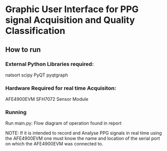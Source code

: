 # Graphic User Interface for PPG signal Acquisition and Quality Classification

## How to run

### External Python Libraries required:

natsort
scipy
PyQT
pyqtgraph

### Hardware Required for real time Acquisiton:

AFE4900EVM
SFH7072 Sensor Module

### Running

Run main.py: Flow diagram of operation found in report

NOTE: If it is intended to record and Analyse PPG signals in real time using the
AFE4900EVM one must know the name and location of the serial port on which the
AFE4900EVM was connected to.
